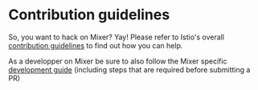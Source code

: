# Contribution guidelines

So, you want to hack on Mixer? Yay! Please refer to Istio's overall
[contribution guidelines](https://github.com/istio/istio/blob/master/CONTRIBUTING.md)
to find out how you can help.

As a developper on Mixer be sure to also follow the Mixer specific [development guide](doc/dev/development.md) 
(including steps that are required before submitting a PR)
